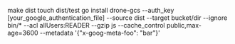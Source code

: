 make dist
touch dist/test
go install 
drone-gcs --auth_key [your_google_authentication_file] --source dist --target bucket/dir --ignore bin/* --acl allUsers:READER --gzip js --cache_control public,max-age=3600 --metadata '{"x-goog-meta-foo": "bar"}'
